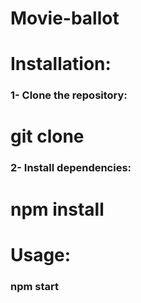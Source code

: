 # Movie-ballot

# Installation:
### 1- Clone the repository:
# git clone

### 2- Install dependencies:
# npm install

# Usage:
### npm start
